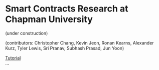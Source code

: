 # Smart Contracts Research at Chapman University

(under construction)

(contributors: Christopher Chang, Kevin Jeon, Ronan Kearns, Alexander Kurz, Tyler Lewis, Sri Pranav, Subhash Prasad, Jun Yoon)

[Tutorial](Tutorial/README.md)  
...



